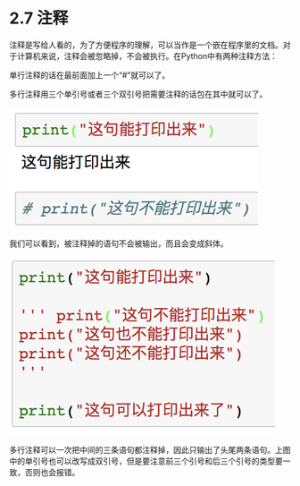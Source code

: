 # 2.7 注释

注释是写给人看的，为了方便程序的理解，可以当作是一个嵌在程序里的文档。对于计算机来说，注释会被忽略掉，不会被执行。在Python中有两种注释方法：

单行注释的话在最前面加上一个“\#”就可以了。

多行注释用三个单引号或者三个双引号把需要注释的话包在其中就可以了。

![&#x56FE;2-19](../../.gitbook/assets/image%20%2854%29.png)

我们可以看到，被注释掉的语句不会被输出，而且会变成斜体。

![&#x56FE;2-20](../../.gitbook/assets/image%20%28132%29.png)

多行注释可以一次把中间的三条语句都注释掉，因此只输出了头尾两条语句。上图中的单引号也可以改写成双引号，但是要注意前三个引号和后三个引号的类型要一致，否则也会报错。

